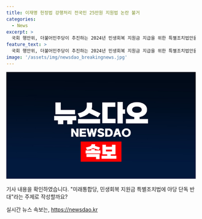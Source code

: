 ```yaml
---
title: 이재명 헌정법 강행처리 전국민 25만원 지원법 논란 불거
categories:
  - News
excerpt: >
  국회 행안위, 더불어민주당이 추진하는 2024년 민생회복 지원금 지급을 위한 특별조치법안을 야당 단독으로 의결, 법제사법위원회로 넘겼다. 국민의힘은 이재명표 포퓰리즘법으로 규정하며 표결에 불참했다. 법안은 국가와 지방자치단체가 민생회복 지원금을 제공하고, 지역사랑상품권으로 지원금을 지급하는 것을 담았다. 하지만 행안위 의결 절차에 대한 여당의 반발과 정부의 재정 여건 등에 대한 우려도 제기되고 있다. 노란봉투법도 환노위 안조위 통과했으며, 다음 단계인 본회의 처리를 기다리고 있다.
feature_text: >
  국회 행안위, 더불어민주당이 추진하는 2024년 민생회복 지원금 지급을 위한 특별조치법안을 야당 단독으로 의결, 법제사법위원회로 넘겼다. 국민의힘은 이재명표 포퓰리즘법으로 규정하며 표결에 불참했다. 법안은 국가와 지방자치단체가 민생회복 지원금을 제공하고, 지역사랑상품권으로 지원금을 지급하는 것을 담았다. 하지만 행안위 의결 절차에 대한 여당의 반발과 정부의 재정 여건 등에 대한 우려도 제기되고 있다. 노란봉투법도 환노위 안조위 통과했으며, 다음 단계인 본회의 처리를 기다리고 있다.
image: '/assets/img/newsdao_breakingnews.jpg'
---
```


<p><img src="/assets/img/newsdao_breakingnews.jpg" alt="bookingtag 속보" /></p>

<p>기사 내용을 확인하였습니다. "미래통합당, 민생회복 지원금 특별조치법에 야당 단독 반대"라는 주제로 작성할까요?</p>
실시간 뉴스 속보는, <a href="https://newsdao.kr" rel="dofollow">https://newsdao.kr</a>


